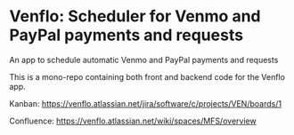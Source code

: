 # Venflo: Scheduler for Venmo and PayPal payments and requests
An app to schedule automatic Venmo and PayPal payments and requests

This is a mono-repo containing both front and backend code for the Venflo app.

Kanban: https://venflo.atlassian.net/jira/software/c/projects/VEN/boards/1

Confluence: https://venflo.atlassian.net/wiki/spaces/MFS/overview
